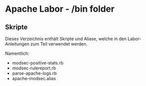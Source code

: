 Apache Labor - /bin folder
==========================

## Skripte
Dieses Verzeichnis enthält Skripte und Aliase, welche in den Labor-Anleitungen zum Teil verwendet werden.

Namentlich:

   * modsec-positive-stats.rb
   * modsec-rulereport.rb
   * parse-apache-logs.rb
   * apache-modsec.alias
